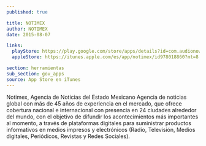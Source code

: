 ```yaml
---
published: true

title: NOTIMEX
author: NOTIMEX
date: 2015-08-07

links:
  playStore: https://play.google.com/store/apps/details?id=com.audionowdigital.player.notimex&hl=es_419
  appleStore: https://itunes.apple.com/es/app/notimex/id978018860?mt=8

section: herramientas
sub_section: gov_apps
source: App Store en iTunes
---
```

Notimex, Agencia de Noticias del Estado Mexicano Agencia de noticias global con más de ​45 años de experiencia en el mercado,​ que ofrece cobertura nacional e internacional con presencia en 24 ciudades alrededor del mundo, con el objetivo de difundir los acontecimientos más importantes al momento, a través de plataformas digitales para suministrar productos informativos en medios impresos y electrónicos (Radio, Televisión, Medios digitales, Periódicos, Revistas y Redes Sociales).
